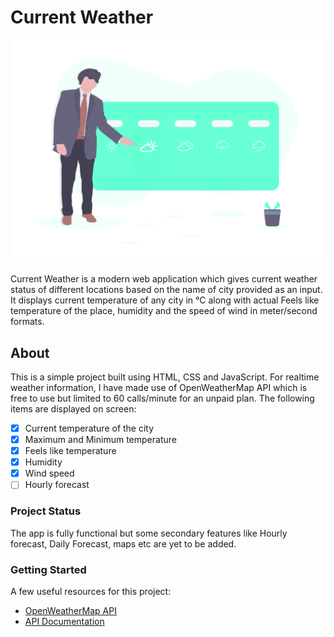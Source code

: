# Current Weather
![alt text](https://raw.githubusercontent.com/shahgauravraj/CurrentWeatherApp-js/master/assets/undraw_weather_d9t2.png)

Current Weather is a modern web application which gives current weather status of different locations based on the name of city provided as an input. It displays current temperature of any city in °C along with actual Feels like temperature of the place, humidity and the speed of wind in meter/second formats.

## About
This is a simple project built using HTML, CSS and JavaScript. For realtime weather information, I have made use of OpenWeatherMap API which is free to use but limited to 60 calls/minute for an unpaid plan.
The following items are displayed on screen:
- [x] Current temperature of the city
- [x] Maximum and Minimum temperature
- [X] Feels like temperature
- [X] Humidity
- [X] Wind speed
- [ ] Hourly forecast

### Project Status
The app is fully functional but some secondary features like Hourly forecast, Daily Forecast, maps etc are yet to be added.

### Getting Started
A few useful resources for this project:

- [OpenWeatherMap API](https://openweathermap.org/)
- [API Documentation](https://openweathermap.org/current)